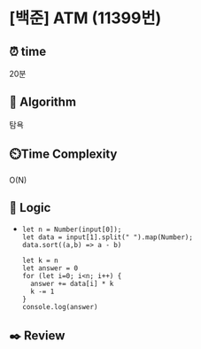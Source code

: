 # [백준] ATM (11399번)

## ⏰ **time**

20분

## :pushpin: **Algorithm**

탐욕

## ⏲️**Time Complexity**

O(N)

## :round_pushpin: **Logic**

- ```
  let n = Number(input[0]);
  let data = input[1].split(" ").map(Number);
  data.sort((a,b) => a - b)
  
  let k = n
  let answer = 0
  for (let i=0; i<n; i++) {
    answer += data[i] * k
    k -= 1
  }
  console.log(answer)
  ```

## :black_nib: **Review**
